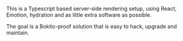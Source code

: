 This is a Typescript based server-side rendering setup, using React, Emotion, hydration and as little extra software as
possible.

The goal is a Bokito-proof solution that is easy to hack, upgrade and maintain.
